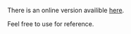 There is an online version availible [here](https://gcpc-summer2023.glitch.me/).

Feel free to use for reference.